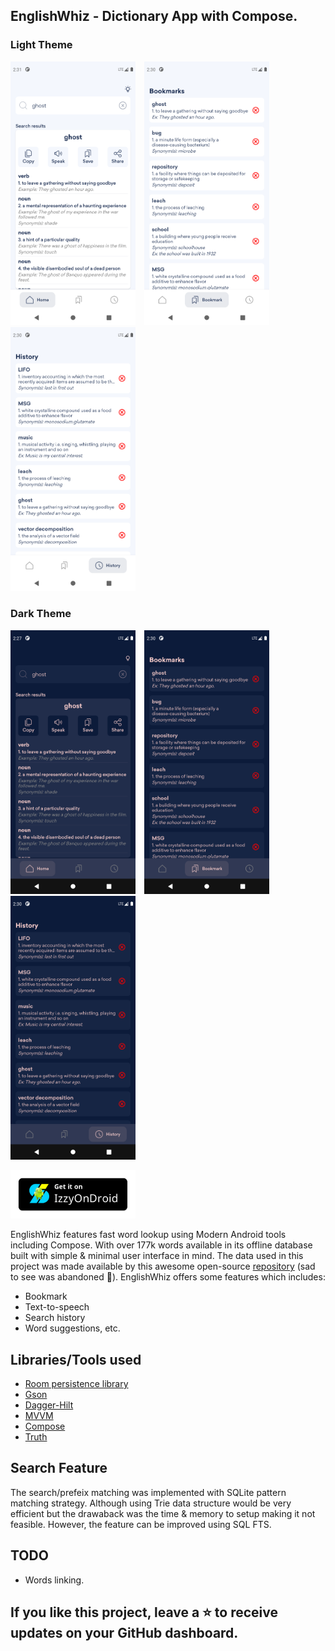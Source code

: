 ## EnglishWhiz - Dictionary App with Compose.
### Light Theme
<p>
    <img src="https://github.com/ezechuka/EnglishWhiz/blob/main/asset/asset1.png" width="200px" height="auto"/>
    <img src="https://github.com/ezechuka/EnglishWhiz/blob/main/asset/asset2.png" width="200px" width="200px" height="auto" hspace="10"/>
    <img src="https://github.com/ezechuka/EnglishWhiz/blob/main/asset/asset3.png" width="200px" width="200px" height="auto" />
</p>

### Dark Theme
<p>
    <img src="https://github.com/ezechuka/EnglishWhiz/blob/main/asset/asset4.png" width="200px" height="auto"/>
    <img src="https://github.com/ezechuka/EnglishWhiz/blob/main/asset/asset5.png" width="200px" width="200px" height="auto" hspace="10"/>
    <img src="https://github.com/ezechuka/EnglishWhiz/blob/main/asset/asset6.png" width="200px" width="200px" height="auto" />
</p>

<a href="https://apt.izzysoft.de/fdroid/index/apk/com.javalon.englishwhiz">
<img width="200px" alt="F-Droid Badge" src="https://github.com/ezechuka/EnglishWhiz/blob/main/asset/IzzyOnDroid.png"/>
<a/>

EnglishWhiz features fast word lookup using Modern Android tools including Compose. With over 177k words available in its offline database built with simple & minimal user interface in mind.
The data used in this project was made available by this awesome open-source [repository](https://github.com/wordset/wordset-dictionary) (sad to see was abandoned :smiling_face_with_tear:).
EnglishWhiz offers some features which includes:
* Bookmark
* Text-to-speech
* Search history
* Word suggestions, etc.

## Libraries/Tools used
* [Room persistence library](https://developer.android.com/jetpack/androidx/releases/room)
* [Gson](https://github.com/google/gson)
* [Dagger-Hilt](https://developer.android.com/training/dependency-injection/hilt-android)
* [MVVM](https://developer.android.com/jetpack/guide?gclid=Cj0KCQiAuvOPBhDXARIsAKzLQ8HZzKJ1ZNhu19088CRAy_5AkXyqkggycLhH85QWnWUDn_OoWmwIUWsaArbwEALw_wcB&gclsrc=aw.ds)
* [Compose](https://developer.android.com/jetpack/compose?gclid=Cj0KCQiAuvOPBhDXARIsAKzLQ8GSVc9ZODy0aKzeKMDFOeCbLggMbMvmgRTR7faxei96FA3tol2O7nEaAh72EALw_wcB&gclsrc=aw.ds)
* [Truth](https://truth.dev/)

## Search Feature
The search/prefeix matching was implemented with SQLite pattern matching strategy. Although using Trie data structure would be very efficient but the drawaback was the time & memory to setup making it not feasible. However, the feature can be improved using SQL FTS.

## TODO
* Words linking.


## If you like this project, leave a ⭐ to receive updates on your GitHub dashboard.

